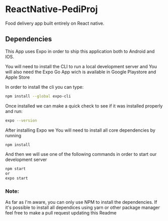 # ReactNative-PediProj

Food delivery app built entirely on React native.

## Dependencies

This App uses Expo in order to ship this application both to Android and IOS.

You will need to install the CLI to run a local development server
and You will also need the Expo Go App wich is available in Google Playstore and Apple Store

In order to install the cli you can type:

```bash
npm install --global expo-cli
```

Once installed we can make a quick check to see if it was installed properly and run:

```bash
expo --version
```

After installing Expo we You will need to install all core dependencies by running

```bash
npm install
```

And then we will use one of the following commands in order to start our development server

```bash
npm start
or
expo start
```

### Note:

As far as I'm aware, you can only use NPM to install the dependencies.
If it's possible to install all dependices using yarn or other package manager feel free to make a pull request updating this Readme
